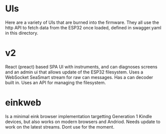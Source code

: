 # UIs

Here are a variety of UIs that are burned into the firmware.
They all use the http API to fetch data from the ESP32 once loaded, defined in swagger.yaml in this directory.

# v2

React (preact) based SPA UI with instruments, and can diagnoses screens and an admin ui that allows update of the ESP32 filesystem. Uses a WebSocket SeaSmart stream for raw can messages. Has a can decoder built in. Uses an API for managing the filesystem.


# einkweb

Is a minimal eink browser implementation targetting Generation 1 Kindle devices, but also works on modern browsers and Andriod.  Needs update to work on the latest streams. Dont use for the moment.




